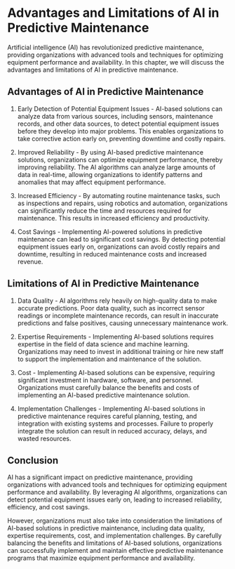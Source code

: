Advantages and Limitations of AI in Predictive Maintenance
=============================================================================================================

Artificial intelligence (AI) has revolutionized predictive maintenance, providing organizations with advanced tools and techniques for optimizing equipment performance and availability. In this chapter, we will discuss the advantages and limitations of AI in predictive maintenance.

Advantages of AI in Predictive Maintenance
------------------------------------------

1. Early Detection of Potential Equipment Issues - AI-based solutions can analyze data from various sources, including sensors, maintenance records, and other data sources, to detect potential equipment issues before they develop into major problems. This enables organizations to take corrective action early on, preventing downtime and costly repairs.

2. Improved Reliability - By using AI-based predictive maintenance solutions, organizations can optimize equipment performance, thereby improving reliability. The AI algorithms can analyze large amounts of data in real-time, allowing organizations to identify patterns and anomalies that may affect equipment performance.

3. Increased Efficiency - By automating routine maintenance tasks, such as inspections and repairs, using robotics and automation, organizations can significantly reduce the time and resources required for maintenance. This results in increased efficiency and productivity.

4. Cost Savings - Implementing AI-powered solutions in predictive maintenance can lead to significant cost savings. By detecting potential equipment issues early on, organizations can avoid costly repairs and downtime, resulting in reduced maintenance costs and increased revenue.

Limitations of AI in Predictive Maintenance
-------------------------------------------

1. Data Quality - AI algorithms rely heavily on high-quality data to make accurate predictions. Poor data quality, such as incorrect sensor readings or incomplete maintenance records, can result in inaccurate predictions and false positives, causing unnecessary maintenance work.

2. Expertise Requirements - Implementing AI-based solutions requires expertise in the field of data science and machine learning. Organizations may need to invest in additional training or hire new staff to support the implementation and maintenance of the solution.

3. Cost - Implementing AI-based solutions can be expensive, requiring significant investment in hardware, software, and personnel. Organizations must carefully balance the benefits and costs of implementing an AI-based predictive maintenance solution.

4. Implementation Challenges - Implementing AI-based solutions in predictive maintenance requires careful planning, testing, and integration with existing systems and processes. Failure to properly integrate the solution can result in reduced accuracy, delays, and wasted resources.

Conclusion
----------

AI has a significant impact on predictive maintenance, providing organizations with advanced tools and techniques for optimizing equipment performance and availability. By leveraging AI algorithms, organizations can detect potential equipment issues early on, leading to increased reliability, efficiency, and cost savings.

However, organizations must also take into consideration the limitations of AI-based solutions in predictive maintenance, including data quality, expertise requirements, cost, and implementation challenges. By carefully balancing the benefits and limitations of AI-based solutions, organizations can successfully implement and maintain effective predictive maintenance programs that maximize equipment performance and availability.
